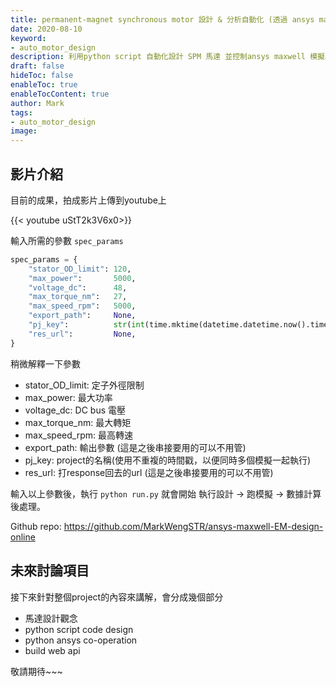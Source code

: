 ```yaml
---
title: permanent-magnet synchronous motor 設計 & 分析自動化 (透過 ansys maxwell) - python script 自動化設計 demo
date: 2020-08-10
keyword:
- auto_motor_design
description: 利用python script 自動化設計 SPM 馬達 並控制ansys maxwell 模擬。
draft: false
hideToc: false
enableToc: true
enableTocContent: true
author: Mark
tags:
- auto_motor_design
image:
---
```


## 影片介紹

目前的成果，拍成影片上傳到youtube上

 {{< youtube uStT2k3V6x0>}}



輸入所需的參數 `spec_params`

```python
spec_params = {
    "stator_OD_limit": 120,
    "max_power":       5000,
    "voltage_dc":      48,
    "max_torque_nm":   27,
    "max_speed_rpm":   5000,
    "export_path":     None,
    "pj_key":          str(int(time.mktime(datetime.datetime.now().timetuple()))),
    "res_url":         None,
}

```

稍微解釋一下參數

- stator_OD_limit: 定子外徑限制
- max_power: 最大功率
- voltage_dc: DC bus 電壓
- max_torque_nm: 最大轉矩
- max_speed_rpm: 最高轉速
- export_path: 輸出參數 (這是之後串接要用的可以不用管)
- pj_key: project的名稱(使用不重複的時間戳，以便同時多個模擬一起執行)
- res_url: 打response回去的url (這是之後串接要用的可以不用管)

輸入以上參數後，執行 `python run.py` 就會開始 執行設計 -> 跑模擬 -> 數據計算後處理。

Github repo: https://github.com/MarkWengSTR/ansys-maxwell-EM-design-online

## 未來討論項目

接下來針對整個project的內容來講解，會分成幾個部分

- 馬達設計觀念
- python script code design
- python ansys co-operation
- build web api

敬請期待~~~



